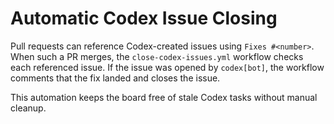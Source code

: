 # Automatic Codex Issue Closing

Pull requests can reference Codex-created issues using `Fixes #<number>`. When
such a PR merges, the `close-codex-issues.yml` workflow checks each referenced
issue. If the issue was opened by `codex[bot]`, the workflow comments that the
fix landed and closes the issue.

This automation keeps the board free of stale Codex tasks without manual cleanup.
